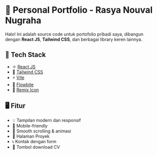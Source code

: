 # 💼 Personal Portfolio - Rasya Nouval Nugraha

Halo! Ini adalah source code untuk portofolio pribadi saya, dibangun dengan **React JS**, **Tailwind CSS**, dan berbagai library keren lainnya.

## 🚀 Tech Stack

- ⚛️ [React JS](https://reactjs.org/)
- 💨 [Tailwind CSS](https://tailwindcss.com/)
- ⚡ [Vite](https://vitejs.dev/)
- 🌊 [Flowbite](https://flowbite.com/)
- 🎨 [Remix Icon](https://remixicon.com/)

## 🖥️ Fitur

- 💡 Tampilan modern dan responsif
- 📱 Mobile-friendly
- 🎯 Smooth scrolling & animasi
- 📂 Halaman Proyek
- 📞 Kontak dengan form
- 📄 Tombol download CV